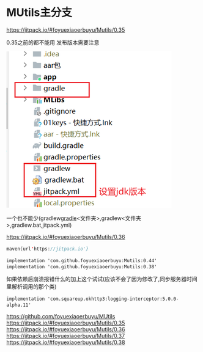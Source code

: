 # MUtils主分支

https://jitpack.io/#foyuexiaoerbuyu/Mutils/0.35

0.35之前的都不能用
发布版本需要注意

![](.\pic\20240801_144328截图.png)

一个也不能少(gradlew[gradle](gradle)<文件夹>,gradlew<文件夹>,gradlew.bat,jitpack.yml)

https://jitpack.io/#foyuexiaoerbuyu/Mutils/0.36

```java
maven{url'https://jitpack.io'}
```

```
implementation 'com.github.foyuexiaoerbuyu:Mutils:0.44'
implementation 'com.github.foyuexiaoerbuyu:Mutils:0.38'
```

如果依赖后崩溃报错什么的加上这个试试(应该不会了因为修改了,同步服务器时间里解析调用的那个类)

```
implementation 'com.squareup.okhttp3:logging-interceptor:5.0.0-alpha.11'
```

https://github.com/foyuexiaoerbuyu/MUtils
https://jitpack.io/#foyuexiaoerbuyu/Mutils/0.35
https://jitpack.io/#foyuexiaoerbuyu/Mutils/0.36
https://jitpack.io/#foyuexiaoerbuyu/Mutils/0.37
https://jitpack.io/#foyuexiaoerbuyu/Mutils/0.38